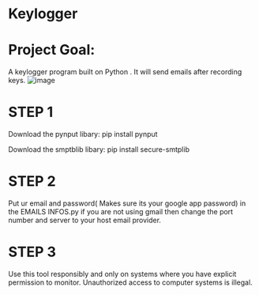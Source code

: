 # Keylogger
# Project Goal:
A keylogger program built on Python . It will send emails after recording keys.
![image](https://github.com/user-attachments/assets/da5e886c-e9dc-4c85-8a3e-6b280e13fbbd)
# STEP 1
Download the pynput libary: pip install pynput

Download the smptblib libary: pip install secure-smtplib
# STEP 2
Put ur email and password( Makes sure its your google app password) in the EMAILS INFOS.py 
if you are not using gmail then change the port number and server to your host email provider.
# STEP 3 
Use this tool responsibly and only on systems where you have explicit permission to monitor. Unauthorized access to computer systems is illegal.
